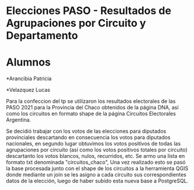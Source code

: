 # Elecciones PASO - Resultados de Agrupaciones por Circuito y Departamento

# Alumnos

*Arancibia Patricia

*Velazquez Lucas



Para la confeccion del tp se utilizaron los resultados electorales de las PASO 2021 para la Provincia del Chaco obtenidos de la página DNA, así como los circuitos en formato shape de la página Circuitos Electorales Argentina.

Se decidió trabajar con los votos de las elecciones para diputados provinciales descartando en consecuencia los votos para diputados nacionales, en segundo lugar obtuvimos los votos positivos de todas las agrupaciones por circuito (así como los votos positivos totales por circuito) descartanto los votos blancos, nulos, recurridos, etc. 
Se armo una lista en formato txt denominada "circuitos_chaco", Una vez realizado esto se pasó la base procesada junto con el shape de los circuitos a la herramienta QGIS donde mediante un join se les asigno a cada circuito sus correspondientes datos de la elección, luego de haber subido esta nueva base a PostgreSQL.

